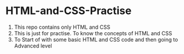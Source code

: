 # HTML-and-CSS-Practise
1. This repo contains only HTML and CSS
2. This is just for practise. To know the concepts of HTML and CSS
3. To Start of with some basic HTML and CSS code and then going to Advanced level
 
